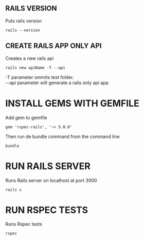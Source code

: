 ## RAILS VERSION
Puts rails version
```
rails --version
```

## CREATE RAILS APP ONLY API
Creates a new rails api
```
rails new apiName -T --api
```
-T parameter ommits test folder.
<br>
--api parameter will generate a rails only api app

# INSTALL GEMS WITH GEMFILE
Add gem to gemfile
```
gem 'rspec-rails', '~> 5.0.0'
```
Then run de bundle command from the command line
```
bundle
```

# RUN RAILS SERVER
Runs Rails server on localhost at port 3000
```
rails s
```
# RUN RSPEC TESTS
Runs Rspec tests
```
rspec
```
